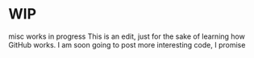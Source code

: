 # WIP
misc works in progress
This is an edit, just for the sake of learning how GitHub works. I am soon going to post more interesting code, I promise
